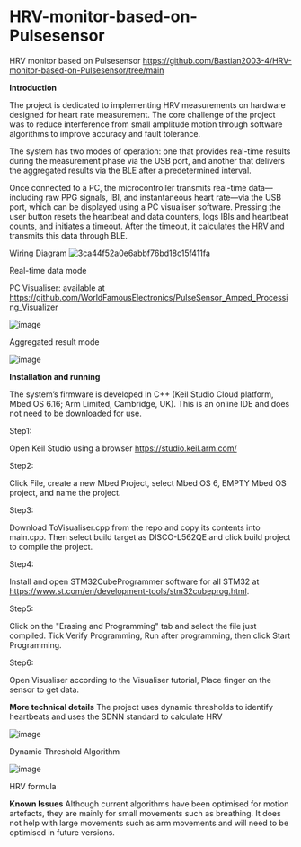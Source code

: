 # HRV-monitor-based-on-Pulsesensor
HRV monitor based on Pulsesensor
https://github.com/Bastian2003-4/HRV-monitor-based-on-Pulsesensor/tree/main

**Introduction**

The project is dedicated to implementing HRV measurements on hardware designed for heart rate measurement. The core challenge of the project was to reduce interference from small amplitude motion through software algorithms to improve accuracy and fault tolerance.

The system has two modes of operation: one that provides real-time results during the measurement phase via the USB port, and another that delivers the aggregated results via the BLE after a predetermined interval.

Once connected to a PC, the microcontroller transmits real-time data—including raw PPG signals, IBI, and instantaneous heart rate—via the USB port, which can be displayed using a PC visualiser software. Pressing the user button resets the heartbeat and data counters, logs IBIs and heartbeat counts, and initiates a timeout. After the timeout, it calculates the HRV and transmits this data through BLE.


Wiring Diagram
![3ca44f52a0e6abbf76bd18c15f411fa](https://github.com/Bastian2003-4/HRV-monitor-based-on-Pulsesensor/assets/115745326/ee46647a-835f-4e23-88bf-68ebe735b813)


Real-time data mode

PC Visualiser: available at https://github.com/WorldFamousElectronics/PulseSensor_Amped_Processing_Visualizer

![image](https://github.com/Bastian2003-4/HRV-monitor-based-on-Pulsesensor/assets/115745326/bb0772b8-d366-4b02-84f5-839d8a5a3712)


Aggregated result mode

![image](https://github.com/Bastian2003-4/HRV-monitor-based-on-Pulsesensor/assets/115745326/b94696b1-8d3b-4f4d-a6b2-bcf9eae07634)


**Installation and running**

The system’s firmware is developed in C++ (Keil Studio Cloud platform, Mbed OS 6.16; Arm Limited, Cambridge, UK). This is an online IDE and does not need to be downloaded for use.

Step1:

Open Keil Studio using a browser https://studio.keil.arm.com/

Step2:

Click File, create a new Mbed Project, select Mbed OS 6, EMPTY Mbed OS project, and name the project.

Step3:

Download ToVisualiser.cpp from the repo and copy its contents into main.cpp. Then select build target as DISCO-L562QE and click build project to compile the project.

Step4:

Install and open STM32CubeProgrammer software for all STM32 at https://www.st.com/en/development-tools/stm32cubeprog.html.

Step5:

Click on the "Erasing and Programming" tab and select the file just compiled. Tick Verify Programming, Run after programming, then click Start Programming.

Step6:

Open Visualiser according to the Visualiser tutorial, Place  finger on the sensor to get data.

**More technical details**
The project uses dynamic thresholds to identify heartbeats and uses the SDNN standard to calculate HRV

![image](https://github.com/Bastian2003-4/HRV-monitor-based-on-Pulsesensor/assets/115745326/a668fbb7-9d75-4377-aa67-afc66b8ddc40)

Dynamic Threshold Algorithm

![image](https://github.com/Bastian2003-4/HRV-monitor-based-on-Pulsesensor/assets/115745326/d3786b7c-6c40-493a-8fd0-204b299d2a9c)

HRV formula

**Known Issues**
Although current algorithms have been optimised for motion artefacts, they are mainly for small movements such as breathing. It does not help with large movements such as arm movements and will need to be optimised in future versions.
